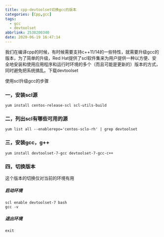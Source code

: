 ```yaml
---
title: cpp-devtoolset切换gcc的版本
categories: [Cpp,gcc]
tags:
  - gcc
  - devtoolset
abbrlink: 2538200340
date: 2020-06-19 16:47:14
---
```


我们在编译cpp的时候，有时候需要支持c++11/14的一些特性，就需要升级gcc的版本，为了简单的升级，Red Hat提供了scl软件集来为用户提供一种以方便、安全地安装和使用应用程序和运行时环境的多个（而且可能是更新的）版本的方式，同时避免把系统搞乱。下载devtoolset

使用scl升级gcc的步骤

### 一，安装scl源

~~~
yum install centos-release-scl scl-utils-build
~~~

### 二，列出scl有哪些可用的源

~~~
yum list all --enablerepo='centos-sclo-rh' | grep devtoolset
~~~

### 三，安装gcc，g++

~~~
yum install devtoolset-7-gcc devtoolset-7-gcc-c++
~~~

### 四，切换版本

这个版本的切换仅对当前的环境有用

##### 启动环境

~~~
scl enable devtoolset-7 bash
gcc -v

~~~

##### 退出环境

~~~
exit
~~~

